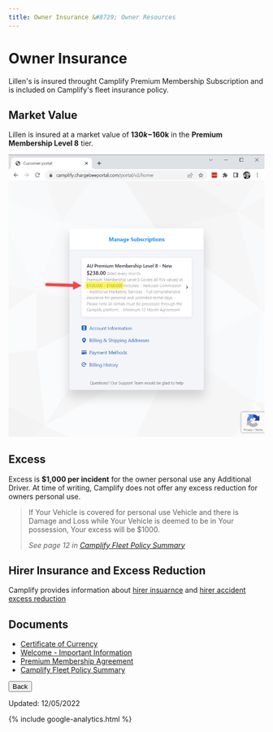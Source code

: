 ```yaml
---
title: Owner Insurance &#8729; Owner Resources 
---
```


<link href="../../../styles/custom.css" rel="stylesheet" />

# Owner Insurance
Lillen's is insured throught Camplify Premium Membership Subscription and is included on Camplify's 
fleet insurance policy. 

## Market Value
Lillen is insured at a market value of **$130k-$160k** in the **Premium Membership Level 8** tier.

![market-value](market-value-tier.png)

## Excess
Excess is **$1,000 per incident** for the owner personal use any Additional Driver. At time of writing, Camplify does not offer 
any excess reduction for owners personal use.

> If Your Vehicle is covered for personal use Vehicle and there is Damage
and Loss while Your Vehicle is deemed to be in Your possession, Your
excess will be $1000.
> 
> *See page 12 in [Camplify Fleet Policy Summary](Camplify_Fleet_Policy_Summary_Inclusions_Exclusions_AU_01102021-a598a417fb437b7a0ea3f5ea7ad4f850178a58596c61bbb158564b211ee7af0c.pdf)*

## Hirer Insurance and Excess Reduction
Camplify provides information about [hirer insuarnce](https://www.camplify.com.au/hirer-insurance) and [hirer accident excess reduction](https://www.camplify.com.au/accident-excess)

## Documents
- [Certificate of Currency](Mikael-Hallin--Camplify-Insuret-COC.pdf)
- [Welcome - Important Information](Welcome-Important-Information.pdf)
- [Premium Membership Agreement](Premium_Membership_Agreements_AU_01102021-ef9fa79eff886944e1e1809bcbc5058268c052c381822fb55748fffeb27a0bf3.pdf)
- [Camplify Fleet Policy Summary](Camplify_Fleet_Policy_Summary_Inclusions_Exclusions_AU_01102021-a598a417fb437b7a0ea3f5ea7ad4f850178a58596c61bbb158564b211ee7af0c.pdf)

<a href="../"><button class="nav-button"><i class="arrow arrow-left"></i> Back</button></a>

Updated: 12/05/2022

{% include google-analytics.html %}